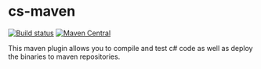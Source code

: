 # cs-maven

[![Build status](https://travis-ci.org/miracelwhipp/cs-maven.svg?branch=master)](https://travis-ci.org/miracelwhipp/cs-maven)
[![Maven Central](https://maven-badges.herokuapp.com/maven-central/io.github.miracelwhipp.net/net-cs-maven/badge.svg?style=flat)](https://maven-badges.herokuapp.com/maven-central/io.github.miracelwhipp.net/net-cs-maven)

This maven plugin allows you to compile and test c# code as well as deploy the binaries to maven repositories.
